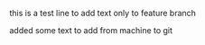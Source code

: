 
this is a test line to add text only to feature branch



added some text to add from machine to git
